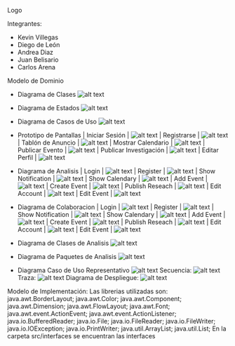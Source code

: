 Logo

Integrantes:
- Kevin Villegas
- Diego de León
- Andrea Diaz
- Juan Belisario
- Carlos Arena

Modelo de Dominio

- Diagrama de Clases
![alt text](class_diagram.png)

- Diagrama de Estados
![alt text](status_diagram.png)

- Diagrama de Casos de Uso
![alt text](use_case_diagram.png)

- Prototipo de Pantallas
| Iniciar Sesión |
![alt text](interface1.png)
| Registrarse |
![alt text](interface2.png)
| Tablón de Anuncio |
![alt text](interface3.png)
| Mostrar Calendario |
![alt text](interface4.png)
| Publicar Evento |
![alt text](interface5.png)
| Publicar Investigación |
![alt text](interface6.png)
| Editar Perfil |
![alt text](interface7.png)

- Diagrama de Analisis
| Login |
![alt text](analysis1.png)
| Register |
![alt text](analysis2.png)
| Show Notification |
![alt text](analysis3.png)
| Show Calendary |
![alt text](analysis4.png)
| Add Event |
![alt text](analysis5.png)
| Create Event |
![alt text](analysis6.png)
| Publish Reseach |
![alt text](analysis7.png)
| Edit Account |
![alt text](analysis8.png)
| Edit Event |
![alt text](analysis9.png)

- Diagrama de Colaboracion
| Login |
![alt text](colaboration1.png)
| Register |
![alt text](colaboration2.png)
| Show Notification |
![alt text](colaboration3.png)
| Show Calendary |
![alt text](colaboration4.png)
| Add Event |
![alt text](colaboration5.png)
| Create Event |
![alt text](colaboration6.png)
| Publish Reseach |
![alt text](colaboration7.png)
| Edit Account |
![alt text](colaboration8.png)
| Edit Event |
![alt text](colaboration9.png)

- Diagrama de Clases de Analisis
![alt text](class_analysis.png)

- Diagrama de Paquetes de Analisis
![alt text](package.png)

- Diagrama Caso de Uso Representativo
![alt text](desing_class.png)
Secuencia:
![alt text](desing_secuence.png)
Traza:
![alt text](trace.png)
Diagrama de Despliegue:
![alt text](deployment.png)

Modelo de Implementación:
Las librerias utilizadas son:
java.awt.BorderLayout;
java.awt.Color;
java.awt.Component;
java.awt.Dimension;
java.awt.FlowLayout;
java.awt.Font;
java.awt.event.ActionEvent;
java.awt.event.ActionListener;
java.io.BufferedReader;
java.io.File;
java.io.FileReader;
java.io.FileWriter;
java.io.IOException;
java.io.PrintWriter;
java.util.ArrayList;
java.util.List;
En la carpeta src/interfaces se encuentran las interfaces